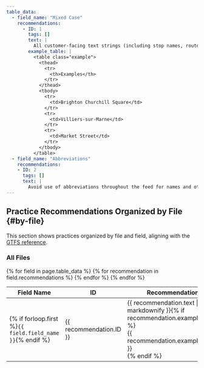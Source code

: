 ```yaml
---
table_data:
  - field_name: "Mixed Case"
    recommendations:
      - ID: 1
        tags: []
        text: |
          All customer-facing text strings (including stop names, route names, and headsigns) should use Mixed Case (not ALL CAPS), following local conventions for capitalization of place names on displays capable of displaying lower case characters. <!--(12)-->
        example_table: |
          <table class="example">
            <thead>
              <tr>
                <th>Examples</th>
              </tr>
            </thead>
            <tbody>
              <tr>
                <td>Brighton Churchill Square</td>
              </tr>
              <tr>
                <td>Villiers-sur-Marne</td>
              </tr>
              <tr>
                <td>Market Street</td>
              </tr>
            </tbody>
          </table>
  - field_name: "Abbreviations"
    recommendations:
    - ID: 2
      tags: []
      text: |
        Avoid use of abbreviations throughout the feed for names and other text (e.g. St. for Street) unless a location is called by its abbreviated name (e.g. “JFK Airport”). Abbreviations may be problematic for accessibility by screen reader software and voice user interfaces. Consuming software can be engineered to reliably convert full words to abbreviations for display, but converting from abbreviations to full words is prone to more risk of error.<!--(14)-->
---
```


## Practice Recommendations Organized by File {#by-file}

This section shows practices organized by file and field, aligning with the [GTFS reference](https://github.com/google/transit/blob/master/gtfs/spec/en/reference.md).

### All Files

<div class="table-wrapper">
  <table class="recommendation">
    <thead>
      <tr>
        <th>Field Name</th>
        <th>ID</th>
        <th>Recommendation</th>
      </tr>
    </thead>
    <tbody>
    {% for field in page.table_data %}
      {% for recommendation in field.recommendations %}
      <tr id="{{ page.slug }}_{{ recommendation.ID }}" class="anchor-row{% if forloop.first %} field-row{% endif %}{% for tag in recommendation.tags %} {{ tag }}{% endfor %}">
        <td>{% if forloop.first %}<code>{{ field.field_name }}</code>{% endif %}</td>
        <td><div class="anchor-node"><p>{{ recommendation.ID }}</p><a class="anchor-link" href="#{{ page.slug }}_{{ recommendation.ID }}"><i class="fa fa-link" aria-hidden="true"></i></a></div></td>
        <td>{{ recommendation.text | markdownify }}{% if recommendation.example_table %}<div class="table-wrapper">{{ recommendation.example_table }}</div>{% endif %}</td>
      </tr>
      {% endfor %}
    {% endfor %}
    </tbody>
  </table>
</div>
